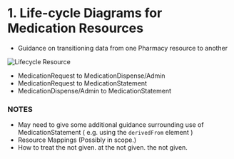 # 1. Life-cycle Diagrams for Medication Resources
  - Guidance on transitioning data from one Pharmacy resource to another
  
![Lifecycle Resource](assets/images/Lifecycle%20Diagram%20for%20med%20resources.png)

  - MedicationRequest to MedicationDispense/Admin
  - MedicationRequest to MedicationStatement
  - MedicationDispense/Admin to MedicationStatement
  
  ### NOTES
  -	May need to give some additional guidance surrounding use of MedicationStatement  ( e.g. using the  `derivedFrom` element )
  -	Resource Mappings (Possibly in scope.)
  -	How to treat the not given.
at the not given.
the not given.

